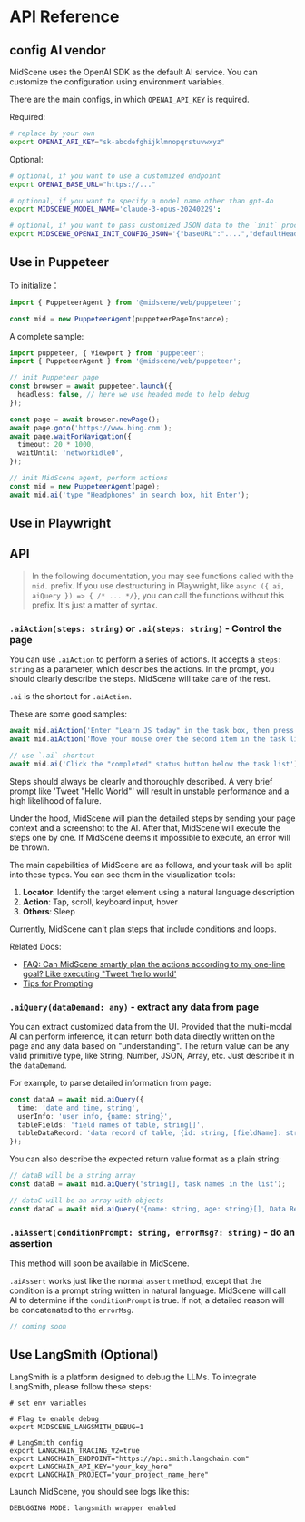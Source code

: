 # API Reference

## config AI vendor

MidScene uses the OpenAI SDK as the default AI service. You can customize the configuration using environment variables.

There are the main configs, in which `OPENAI_API_KEY` is required.

Required:

```bash
# replace by your own
export OPENAI_API_KEY="sk-abcdefghijklmnopqrstuvwxyz"
```

Optional:

```bash
# optional, if you want to use a customized endpoint
export OPENAI_BASE_URL="https://..."

# optional, if you want to specify a model name other than gpt-4o
export MIDSCENE_MODEL_NAME='claude-3-opus-20240229';

# optional, if you want to pass customized JSON data to the `init` process of OpenAI SDK
export MIDSCENE_OPENAI_INIT_CONFIG_JSON='{"baseURL":"....","defaultHeaders":{"key": "value"}}'
```

## Use in Puppeteer

To initialize：

```typescript
import { PuppeteerAgent } from '@midscene/web/puppeteer';

const mid = new PuppeteerAgent(puppeteerPageInstance);
```

A complete sample:

```typescript
import puppeteer, { Viewport } from 'puppeteer';
import { PuppeteerAgent } from '@midscene/web/puppeteer';

// init Puppeteer page
const browser = await puppeteer.launch({
  headless: false, // here we use headed mode to help debug
});

const page = await browser.newPage();
await page.goto('https://www.bing.com');
await page.waitForNavigation({
  timeout: 20 * 1000,
  waitUntil: 'networkidle0',
});

// init MidScene agent, perform actions
const mid = new PuppeteerAgent(page);
await mid.ai('type "Headphones" in search box, hit Enter');
```

## Use in Playwright

## API

> In the following documentation, you may see functions called with the `mid.` prefix. If you use destructuring in Playwright, like `async ({ ai, aiQuery }) => { /* ... */}`, you can call the functions without this prefix. It's just a matter of syntax.

### `.aiAction(steps: string)` or `.ai(steps: string)` - Control the page

You can use `.aiAction` to perform a series of actions. It accepts a `steps: string` as a parameter, which describes the actions. In the prompt, you should clearly describe the steps. MidScene will take care of the rest.

`.ai` is the shortcut for `.aiAction`.

These are some good samples:

```typescript
await mid.aiAction('Enter "Learn JS today" in the task box, then press Enter to create');
await mid.aiAction('Move your mouse over the second item in the task list and click the Delete button to the right of the second task');

// use `.ai` shortcut
await mid.ai('Click the "completed" status button below the task list');
```

Steps should always be clearly and thoroughly described. A very brief prompt like 'Tweet "Hello World"' will result in unstable performance and a high likelihood of failure. 

Under the hood, MidScene will plan the detailed steps by sending your page context and a screenshot to the AI. After that, MidScene will execute the steps one by one. If MidScene deems it impossible to execute, an error will be thrown. 

The main capabilities of MidScene are as follows, and your task will be split into these types. You can see them in the visualization tools:

1. **Locator**: Identify the target element using a natural language description
2. **Action**: Tap, scroll, keyboard input, hover
3. **Others**: Sleep

Currently, MidScene can't plan steps that include conditions and loops.

Related Docs:
* [FAQ: Can MidScene smartly plan the actions according to my one-line goal? Like executing "Tweet 'hello world'](../more/faq.html)
* [Tips for Prompting](../more/prompting-tips.html)

### `.aiQuery(dataDemand: any)` - extract any data from page

You can extract customized data from the UI. Provided that the multi-modal AI can perform inference, it can return both data directly written on the page and any data based on "understanding". The return value can be any valid primitive type, like String, Number, JSON, Array, etc. Just describe it in the `dataDemand`.

For example, to parse detailed information from page:

```typescript
const dataA = await mid.aiQuery({
  time: 'date and time, string',
  userInfo: 'user info, {name: string}',
  tableFields: 'field names of table, string[]',
  tableDataRecord: 'data record of table, {id: string, [fieldName]: string}[]',
});
```

You can also describe the expected return value format as a plain string:

```typescript
// dataB will be a string array
const dataB = await mid.aiQuery('string[], task names in the list');

// dataC will be an array with objects
const dataC = await mid.aiQuery('{name: string, age: string}[], Data Record in the table');
```

### `.aiAssert(conditionPrompt: string, errorMsg?: string)` - do an assertion

This method will soon be available in MidScene.

`.aiAssert` works just like the normal `assert` method, except that the condition is a prompt string written in natural language. MidScene will call AI to determine if the `conditionPrompt` is true. If not, a detailed reason will be concatenated to the `errorMsg`.

```typescript
// coming soon
```

## Use LangSmith (Optional)

LangSmith is a platform designed to debug the LLMs. To integrate LangSmith, please follow these steps:

```shell
# set env variables

# Flag to enable debug
export MIDSCENE_LANGSMITH_DEBUG=1 

# LangSmith config
export LANGCHAIN_TRACING_V2=true
export LANGCHAIN_ENDPOINT="https://api.smith.langchain.com"
export LANGCHAIN_API_KEY="your_key_here"
export LANGCHAIN_PROJECT="your_project_name_here"
```

Launch MidScene, you should see logs like this:

```log
DEBUGGING MODE: langsmith wrapper enabled
```

